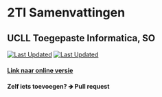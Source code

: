 # 2TI Samenvattingen
## UCLL Toegepaste Informatica, SO
[<img alt="Last Updated" src="https://img.shields.io/github/last-commit/quinten-bosch/2ti-samenvattingen?label=Last%20updated">](https://2ti.quintenbosch.be/)
[<img alt="Last Updated" src="https://img.shields.io/github/commit-activity/m/quinten-bosch/2ti-samenvattingen">](https://2ti.quintenbosch.be/)
#### [Link naar online versie](https://2ti.quintenbosch.be/)

#### Zelf iets toevoegen? 🡺 Pull request 
